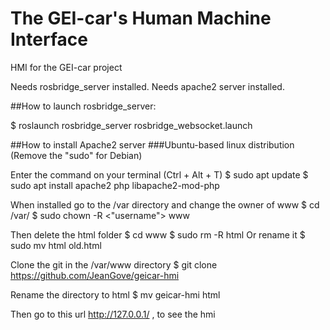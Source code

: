 # The GEI-car's Human Machine Interface

HMI for the GEI-car project

Needs rosbridge_server installed.
Needs apache2 server installed.


##How to launch rosbridge_server:

$ roslaunch rosbridge_server rosbridge_websocket.launch


##How to install Apache2 server
###Ubuntu-based linux distribution
(Remove the "sudo" for Debian)

Enter the command on your terminal (Ctrl + Alt + T)
$ sudo apt update
$ sudo apt install apache2 php libapache2-mod-php

When installed go to the /var directory and change the owner of www
$ cd /var/
$ sudo chown -R <"username"> www

Then delete the html folder
$ cd www
$ sudo rm -R html
Or rename it
$ sudo mv html old.html

Clone the git in the /var/www directory
$ git clone https://github.com/JeanGove/geicar-hmi

Rename the directory to html
$ mv geicar-hmi html

Then go to this url http://127.0.0.1/ , to see the hmi


